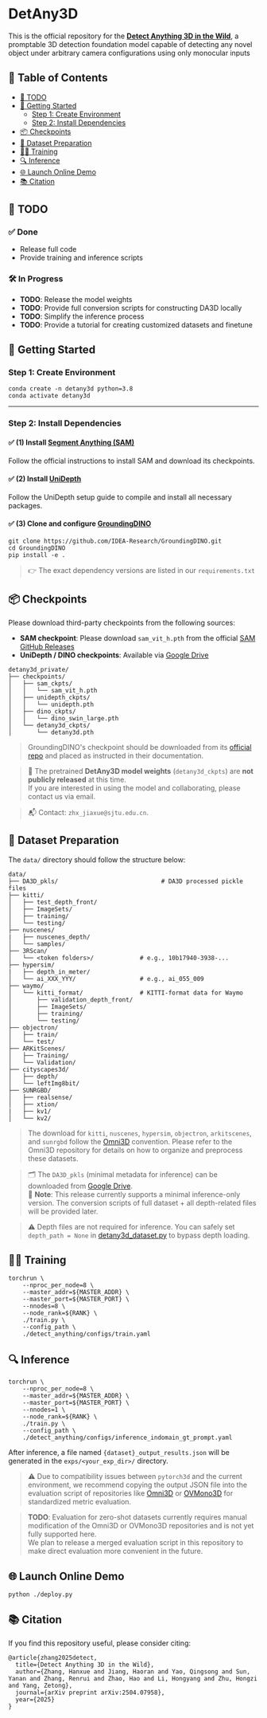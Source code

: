# DetAny3D

This is the official repository for the **[Detect Anything 3D in the Wild](https://arxiv.org/abs/2504.07958)**, a promptable 3D detection foundation model capable of detecting any novel object under arbitrary camera configurations using only monocular inputs


<!-- ## 🖼️ Demo Results

Below are example visualizations of DetAny3D predictions:

<p align="center">
  <img src="assets/demo1.jpg" alt="Demo 1" width="400"/>
  <img src="assets/demo2.jpg" alt="Demo 2" width="400"/>
</p>

<p align="center">
  <img src="assets/demo3.jpg" alt="Demo 3" width="400"/>
  <img src="assets/demo4.jpg" alt="Demo 4" width="400"/>
</p> -->

## 📖 Table of Contents

- [📌 TODO](#-todo)
- [🚀 Getting Started](#-getting-started)
  - [Step 1: Create Environment](#step-1-create-environment)
  - [Step 2: Install Dependencies](#step-2-install-dependencies)
- [📦 Checkpoints](#-checkpoints)
- [📁 Dataset Preparation](#-dataset-preparation)
- [🏋️‍♂️ Training](#️-training)
- [🔍 Inference](#-inference)
- [🌐 Launch Online Demo](#-launch-online-demo)
- [📚 Citation](#-citation)


## 📌 TODO

### ✅ Done
- Release full code
- Provide training and inference scripts

### 🛠️ In Progress
- **TODO**: Release the model weights
- **TODO**: Provide full conversion scripts for constructing DA3D locally
- **TODO**: Simplify the inference process
- **TODO**: Provide a tutorial for creating customized datasets and finetune


## 🚀 Getting Started

### Step 1: Create Environment

```
conda create -n detany3d python=3.8
conda activate detany3d
```

---

### Step 2: Install Dependencies

#### ✅ (1) Install [Segment Anything (SAM)](https://github.com/facebookresearch/segment-anything)

Follow the official instructions to install SAM and download its checkpoints.

#### ✅ (2) Install [UniDepth](https://github.com/lpiccinelli-eth/UniDepth)

Follow the UniDepth setup guide to compile and install all necessary packages.

#### ✅ (3) Clone and configure [GroundingDINO](https://github.com/IDEA-Research/GroundingDINO)

```
git clone https://github.com/IDEA-Research/GroundingDINO.git
cd GroundingDINO
pip install -e .
```

> 👉 The exact dependency versions are listed in our `requirements.txt`


## 📦 Checkpoints

Please download third-party checkpoints from the following sources:

- **SAM checkpoint**: Please download `sam_vit_h.pth` from the official [SAM GitHub Releases](https://github.com/facebookresearch/segment-anything)
- **UniDepth / DINO checkpoints**: Available via [Google Drive](https://drive.google.com/drive/folders/17AOq5i1pCTxYzyqb1zbVevPy5jAXdNho?usp=drive_link)

```
detany3d_private/
├── checkpoints/
│   ├── sam_ckpts/
│   │   └── sam_vit_h.pth
│   ├── unidepth_ckpts/
│   │   └── unidepth.pth
│   ├── dino_ckpts/
│   │   └── dino_swin_large.pth
│   └── detany3d_ckpts/
│       └── detany3d.pth
```

> GroundingDINO's checkpoint should be downloaded from its [official repo](https://github.com/IDEA-Research/GroundingDINO) and placed as instructed in their documentation.

> 📩 The pretrained **DetAny3D model weights** (`detany3d_ckpts`) are **not publicly released** at this time.  
If you are interested in using the model and collaborating, please contact us via email.

> 📬 Contact: `zhx_jiaxue@sjtu.edu.cn`.



## 📁 Dataset Preparation

The `data/` directory should follow the structure below:

```
data/
├── DA3D_pkls/                             # DA3D processed pickle files 
├── kitti/
│   ├── test_depth_front/
│   ├── ImageSets/
│   ├── training/
│   └── testing/
├── nuscenes/
|   ├── nuscenes_depth/
│   └── samples/
├── 3RScan/
│   └── <token folders>/             # e.g., 10b17940-3938-...
├── hypersim/
|   ├── depth_in_meter/
│   └── ai_XXX_YYY/                  # e.g., ai_055_009
├── waymo/
│   └── kitti_format/                # KITTI-format data for Waymo
│       ├── validation_depth_front/
│       ├── ImageSets/
│       ├── training/
│       └── testing/
├── objectron/
│   ├── train/
│   └── test/
├── ARKitScenes/
│   ├── Training/
│   └── Validation/
├── cityscapes3d/
│   ├── depth/
│   └── leftImg8bit/
├── SUNRGBD/
│   ├── realsense/
│   ├── xtion/
|   ├── kv1/
│   └── kv2/
```

> The download for `kitti`, `nuscenes`, `hypersim`, `objectron`, `arkitscenes`, and `sunrgbd` follow the [Omni3D](https://github.com/facebookresearch/omni3d) convention. Please refer to the Omni3D repository for details on how to organize and preprocess these datasets.

> 🗂️ The `DA3D_pkls` (minimal metadata for inference) can be downloaded from [Google Drive](https://drive.google.com/drive/folders/17AOq5i1pCTxYzyqb1zbVevPy5jAXdNho?usp=drive_link).  
> 🧩 **Note**: This release currently supports a minimal inference-only version. The conversion scripts of full dataset + all depth-related files will be provided later.

> ⚠️ Depth files are not required for inference. You can safely set `depth_path = None` in [detany3d_dataset.py](./detect_anything/datasets/detany3d_dataset.py) to bypass depth loading.  



## 🏋️‍♂️ Training

```
torchrun \
    --nproc_per_node=8 \
    --master_addr=${MASTER_ADDR} \
    --master_port=${MASTER_PORT} \
    --nnodes=8 \
    --node_rank=${RANK} \
    ./train.py \
    --config_path \
    ./detect_anything/configs/train.yaml
```


## 🔍 Inference

```
torchrun \
    --nproc_per_node=8 \
    --master_addr=${MASTER_ADDR} \
    --master_port=${MASTER_PORT} \
    --nnodes=1 \
    --node_rank=${RANK} \
    ./train.py \
    --config_path \
    ./detect_anything/configs/inference_indomain_gt_prompt.yaml
```


After inference, a file named `{dataset}_output_results.json` will be generated in the `exps/<your_exp_dir>/` directory.

> ⚠️ Due to compatibility issues between `pytorch3d` and the current environment, we recommend copying the output JSON file into the evaluation script of repositories like [Omni3D](https://github.com/facebookresearch/omni3d) or [OVMono3D](https://github.com/UVA-Computer-Vision-Lab/ovmono3d) for standardized metric evaluation.

> **TODO**: Evaluation for zero-shot datasets currently requires manual modification of the Omni3D or OVMono3D repositories and is not yet fully supported here.   
We plan to release a merged evaluation script in this repository to make direct evaluation more convenient in the future.



## 🌐 Launch Online Demo

```
python ./deploy.py
```


## 📚 Citation

If you find this repository useful, please consider citing:

```
@article{zhang2025detect,
  title={Detect Anything 3D in the Wild},
  author={Zhang, Hanxue and Jiang, Haoran and Yao, Qingsong and Sun, Yanan and Zhang, Renrui and Zhao, Hao and Li, Hongyang and Zhu, Hongzi and Yang, Zetong},
  journal={arXiv preprint arXiv:2504.07958},
  year={2025}
}
```
